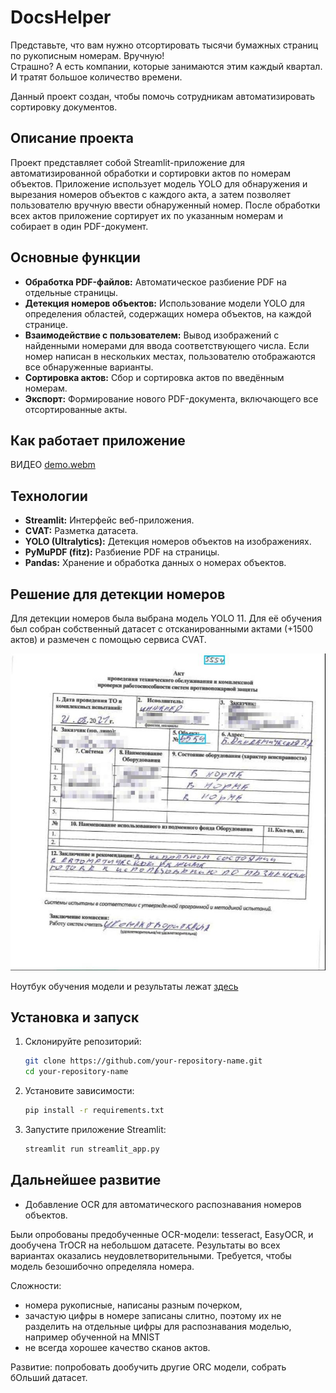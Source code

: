# DocsHelper
Представьте, что вам нужно отсортировать тысячи бумажных страниц по рукописным номерам. Вручную!  
Страшно? А есть компании, которые занимаются этим каждый квартал. И тратят большое количество времени.

Данный проект создан, чтобы помочь сотрудникам автоматизировать сортировку документов.

## Описание проекта

Проект представляет собой Streamlit-приложение для автоматизированной обработки и сортировки актов по номерам объектов. Приложение использует модель YOLO для обнаружения и вырезания номеров объектов с каждого акта, а затем позволяет пользователю вручную ввести обнаруженный номер. После обработки всех актов приложение сортирует их по указанным номерам и собирает в один PDF-документ.  

## Основные функции 

- **Обработка PDF-файлов:** Автоматическое разбиение PDF на отдельные страницы.  
- **Детекция номеров объектов:** Использование модели YOLO для определения областей, содержащих номера объектов, на каждой странице.  
- **Взаимодействие с пользователем:** Вывод изображений с найденными номерами для ввода соответствующего числа. Если номер написан в нескольких местах, пользователю отображаются все обнаруженные варианты.  
- **Сортировка актов:** Сбор и сортировка актов по введённым номерам.  
- **Экспорт:** Формирование нового PDF-документа, включающего все отсортированные акты. 

## Как работает приложение
ВИДЕО [demo.webm](/files/demo.webm)

## Технологии  
- **Streamlit:** Интерфейс веб-приложения.  
- **CVAT:** Разметка датасета.
- **YOLO (Ultralytics):** Детекция номеров объектов на изображениях.  
- **PyMuPDF (fitz):** Разбиение PDF на страницы.  
- **Pandas:** Хранение и обработка данных о номерах объектов.  

## Решение для детекции номеров

Для детекции номеров была выбрана модель YOLO 11. Для её обучения был собран собственный датасет с отсканированными актами (+1500 актов) и размечен с помощью сервиса CVAT. 

![files/cvat_sample.jpg](files/cvat_sample.jpg)

Ноутбук обучения модели и результаты лежат [здесь](/notebooks)

## Установка и запуск  

1. Склонируйте репозиторий:  
   ```bash  
   git clone https://github.com/your-repository-name.git  
   cd your-repository-name  
   ```  
2. Установите зависимости:  
   ```bash  
   pip install -r requirements.txt  
   ```  
3. Запустите приложение Streamlit:  
   ```bash  
   streamlit run streamlit_app.py  
   ```  
 

## Дальнейшее развитие

- Добавление OCR для автоматического распознавания номеров объектов.  

Были опробованы предобученные OCR-модели: tesseract, EasyOCR, и дообучена TrOCR на небольшом датасете. Результаты во всех вариантах оказались неудовлетворительными. Требуется, чтобы модель безошибочно определяла номера.

Сложности:
- номера рукописные, написаны разным почерком, 
- зачастую цифры в номере записаны слитно, поэтому их не разделить на отдельные цифры для распознавания моделью, например обученной на MNIST
- не всегда хорошее качество сканов актов.

Развитие: попробовать дообучить другие ORC модели, собрать бОльший датасет.